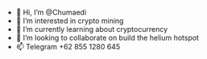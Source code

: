 - 👋 Hi, I’m @Chumaedi
- 👀 I’m interested in crypto mining
- 🌱 I’m currently learning about cryptocurrency
- 💞️ I’m looking to collaborate on build the helium hotspot
- 📫 Telegram +62 855 1280 645

<!---
Chumaedi/Chumaedi is a ✨ special ✨ repository because its `README.md` (this file) appears on your GitHub profile.
You can click the Preview link to take a look at your changes.
--->
